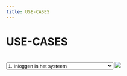 ```yaml
---
title: USE-CASES
---
```

# USE-CASES #
<br>
<select id="usedrop" onChange="run()">
    <option value="usecase1"> 1. Inloggen in het systeem </option>
    <option value="usecase2"> 2. Uitloggen op het systeem </option>
    <option value="usecase3"> 3. Nieuw project aanmaken </option>
    <option value="usecase4"> 4. Project wijzigen </option>
    <option value="usecase5"> 5. Project verwijderen </option>
    <option value="usecase6"> 6. Nieuwe usecase aanmaken </option>
    <option value="usecase7"> 7. Use case wijzigen </option>
    <option value="usecase8"> 8. Use case verwijderen </option>
    <option value="usecase9"> 9. Use case valideren </option>
    <option value="usecase10"> 10. Nieuw concept aanmaken </option>
    <option value="usecase11"> 11. Concept wijzigen </option>
    <option value="usecase12"> 12. Concept verwijderen </option>
    <option value="usecase13"> 13. Nieuwe actor aanmaken </option>
    <option value="usecase14"> 14. Actor wijzigen </option>
    <option value="usecase15"> 15. Actor verwijderen </option>
    <option value="usecase16"> 16. Storyboard afprinten </option>
    <option value="usecase17"> 17. Filteren van objecten op basis van query </option>
</select>

<img id="caseImg" src="/data/img/usecase1.png">

<script type="text/javascript">
  function run() {
    var dropdown = document.getElementById("usedrop")
    var selectedCase = dropdown.options[dropdown.selectedIndex].value
    var imgName = "/data/img/".concat(selectedCase, ".png")
    document.getElementById("caseImg").src=imgName
  }
</script>
